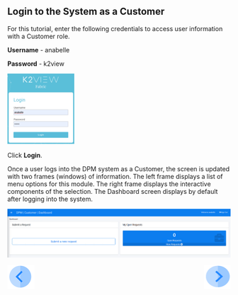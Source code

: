 ## Login to the System as a Customer

For this tutorial, enter the following credentials to access user information with a Customer role.

**Username** - anabelle

**Password** - k2view

<img src="../images/anabelle_login.png" width="30%" height="30%">                                

Click **Login**.

Once a user logs into the DPM system as a Customer, the screen is updated with two frames (windows) of information. The left frame displays a list of menu options for this module. The right frame displays the interactive components of the selection. The Dashboard screen displays by default after logging into the system.

![image](../images/Customer_Dashboard.png)    



[![Previous](../images/Previous.png)](  03_01_Auto_Sync_Data_Tutorial.md)[<img align="right" width="60" height="54" src="../images/Next.png">]( 03_04_Auto_Sync_Submit_a_First_Request.md)
